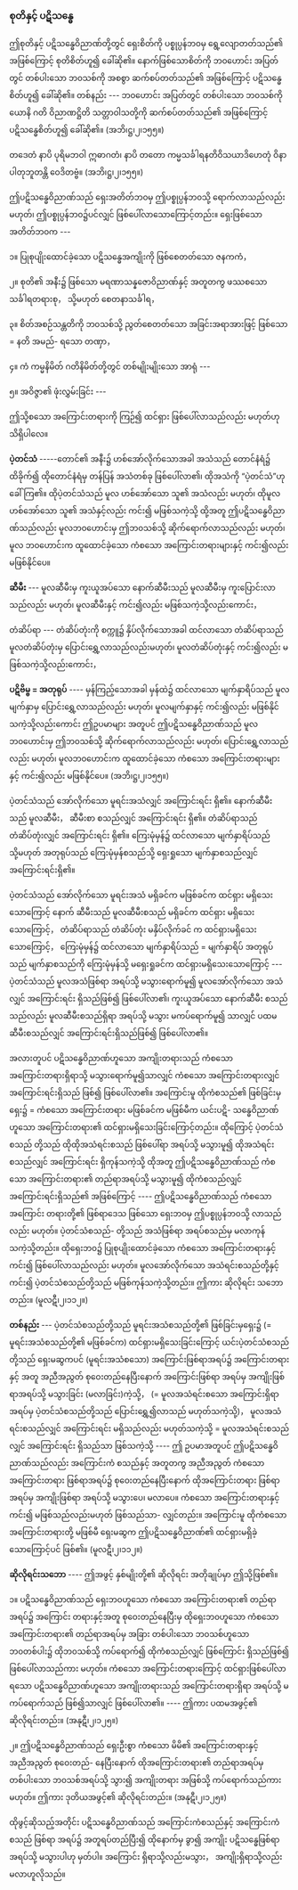 ### စုတိနှင့် ပဋိသန္ဓေ

ဤစုတိနှင့် ပဋိသန္ဓေဝိညာဏ်တို့တွင် ရှေးစိတ်ကို ပစ္စုပ္ပန်ဘ၀မှ ရွေ့လျောတတ်သည်၏ အဖြစ်ကြောင့်
စုတိစိတ်ဟူ၍ ခေါ်ဆို၏။ နောက်ဖြစ်သောစိတ်ကို ဘ၀ဟောင်း အပြတ်တွင် တစ်ပါးသော ဘ၀သစ်ကို အစစွာ
ဆက်စပ်တတ်သည်၏ အဖြစ်ကြောင့် ပဋိသန္ဓေစိတ်ဟူ၍ ခေါ်ဆို၏။ တစ်နည်း --- ဘ၀ဟောင်း အပြတ်တွင်
တစ်ပါးသော ဘ၀သစ်ကို ယောနိ ဂတိ ဝိညာဏဋ္ဌိတိ သတ္တာဝါသတို့ကို ဆက်စပ်တတ်သည်၏ အဖြစ်ကြောင့်
ပဋိသန္ဓေစိတ်ဟူ၍ ခေါ်ဆို၏။ (အဘိ၊ဋ္ဌ၊၂၊၁၅၅။)

တဒေတံ နာပိ ပုရိမဘဝါ ဣဓာဂတံ၊ နာပိ တတော ကမ္မသင်္ခါရနတိဝိသယာဒိဟေတုံ ဝိနာ ပါတုဘူတန္တိ
ဝေဒိတဗ္ဗံ။ (အဘိ၊ဋ္ဌ၊၂၊၁၅၅။)

ဤပဋိသန္ဓေဝိညာဏ်သည် ရှေးအတိတ်ဘ၀မှ ဤပစ္စုပ္ပန်ဘ၀သို့ ရောက်လာသည်လည်း မဟုတ်၊
ဤပစ္စုပ္ပန်ဘ၀၌ပင်လျှင် ဖြစ်ပေါ်လာသောကြောင့်တည်း။ ရှေးဖြစ်သော အတိတ်ဘ၀က ---

၁။ ပြုစုပျိုးထောင်ခဲ့သော ပဋိသန္ဓေအကျိုးကို ဖြစ်စေတတ်သော ဇနကကံ，

၂။ စုတိ၏ အနီး၌ ဖြစ်သော မရဏာသန္နဇောဝိညာဏ်နှင့် အတူတကွ ဖဿစသော သင်္ခါရတရားစု，
သို့မဟုတ် စေတနာသင်္ခါရ，

၃။ စိတ်အစဉ်သန္တတိကို ဘ၀သစ်သို့ ညွတ်စေတတ်သော အခြင်းအရာအားဖြင့် ဖြစ်သော = နတိ အမည်-
ရသော တဏှာ，

၄။ ကံ ကမ္မနိမိတ် ဂတိနိမိတ်တို့တွင် တစ်မျိုးမျိုးသော အာရုံ ---

၅။ အဝိဇ္ဇာ၏ ဖုံးလွှမ်းခြင်း ---

ဤသို့စသော အကြောင်းတရားကို ကြဉ်၍ ထင်ရှား ဖြစ်ပေါ်လာသည်လည်း မဟုတ်ဟု သိရှိပါလေ။

**ပဲ့တင်သံ** -----တောင်၏ အနီး၌ ဟစ်အော်လိုက်သောအခါ အသံသည် တောင်နံရံ၌ ထိခိုက်၍ ထိုတောင်နံရံမှ
တန်ပြန် အသံတစ်ခု ဖြစ်ပေါ်လာ၏၊ ထိုအသံကို “ပဲ့တင်သံ”ဟု ခေါ်ကြ၏။ ထိုပဲ့တင်သံသည် မူလ ဟစ်အော်သော
သူ၏ အသံလည်း မဟုတ်၊ ထိုမူလဟစ်အော်သော သူ၏ အသံနှင့်လည်း ကင်း၍ မဖြစ်သကဲ့သို့ ထို့အတူ
ဤပဋိသန္ဓေဝိညာဏ်သည်လည်း မူလဘ၀ဟောင်းမှ ဤဘ၀သစ်သို့ ဆိုက်ရောက်လာသည်လည်း မဟုတ်၊
မူလ ဘ၀ဟောင်းက ထူထောင်ခဲ့သော ကံစသော အကြောင်းတရားများနှင့် ကင်း၍လည်း မဖြစ်နိုင်ပေ။

**ဆီမီး** --- မူလဆီမီးမှ ကူးယူအပ်သော နောက်ဆီမီးသည် မူလဆီမီးမှ ကူးပြောင်းလာသည်လည်း မဟုတ်၊
မူလဆီမီးနှင့် ကင်း၍လည်း မဖြစ်သကဲ့သို့လည်းကောင်း，

တံဆိပ်ရာ --- တံဆိပ်တုံးကို စက္ကူ၌ နှိပ်လိုက်သောအခါ ထင်လာသော တံဆိပ်ရာသည် မူလတံဆိပ်တုံးမှ
ပြောင်းရွှေ့လာသည်လည်းမဟုတ်၊ မူလတံဆိပ်တုံးနှင့် ကင်း၍လည်း မဖြစ်သကဲ့သို့လည်းကောင်း，

**ပဋိဗိမ္ဗ = အတုရုပ်** ---- မှန်ကြည့်သောအခါ မှန်ထဲ၌ ထင်လာသော မျက်နှာရိပ်သည် မူလမျက်နှာမှ
ပြောင်းရွှေ့လာသည်လည်း မဟုတ်၊ မူလမျက်နှာနှင့် ကင်း၍လည်း မဖြစ်နိုင်သကဲ့သို့လည်းကောင်း ဤဥပမာများ
အတူပင် ဤပဋိသန္ဓေဝိညာဏ်သည် မူလဘ၀ဟောင်းမှ ဤဘ၀သစ်သို့ ဆိုက်ရောက်လာသည်လည်း မဟုတ်၊
ပြောင်းရွှေ့လာသည်လည်း မဟုတ်၊ မူလဘ၀ဟောင်းက ထူထောင်ခဲ့သော ကံစသော အကြောင်းတရားများနှင့်
ကင်း၍လည်း မဖြစ်နိုင်ပေ။ (အဘိ၊ဋ္ဌ၊၂၊၁၅၅။)

ပဲ့တင်သံသည် အော်လိုက်သော မူရင်းအသံလျှင် အကြောင်းရင်း ရှိ၏။ နောက်ဆီမီးသည် မူလဆီမီး，
ဆီမီးစာ စသည်လျှင် အကြောင်းရင်း ရှိ၏။ တံဆိပ်ရာသည် တံဆိပ်တုံးလျှင် အကြောင်းရင်း ရှိ၏။ ကြေးမုံမှန်၌
ထင်လာသော မျက်နှာရိပ်သည် သို့မဟုတ် အတုရုပ်သည် ကြေးမုံမှန်စသည်သို့ ရှေးရှုသော မျက်နှာစသည်လျှင်
အကြောင်းရင်းရှိ၏။

ပဲ့တင်သံသည် အော်လိုက်သော မူရင်းအသံ မရှိခင်က မဖြစ်ခင်က ထင်ရှား မရှိသေးသောကြောင့် နောက်
ဆီမီးသည် မူလဆီမီးစသည် မရှိခင်က ထင်ရှား မရှိသေးသောကြောင့်， တံဆိပ်ရာသည် တံဆိပ်တုံး မနှိပ်လိုက်ခင်
က ထင်ရှားမရှိသေးသောကြောင့်， ကြေးမုံမှန်၌ ထင်လာသော မျက်နှာရိပ်သည် = မျက်နှာရိပ် အတုရုပ်သည်
မျက်နှာစသည်ကို ကြေးမုံမှန်သို့ မရှေးရှုခင်က ထင်ရှားမရှိသေးသောကြောင့် ---ပဲ့တင်သံသည် မူလအသံဖြစ်ရာ
အရပ်သို့ မသွားရောက်မူ၍ မူလအော်လိုက်သော အသံလျှင် အကြောင်းရင်း ရှိသည်ဖြစ်၍ ဖြစ်ပေါ်လာ၏၊
ကူးယူအပ်သော နောက်ဆီမီး စသည်သည်လည်း မူလဆီမီးစသည်ရှိရာ အရပ်သို့ မသွား မကပ်ရောက်မူ၍
သာလျှင် ပထမဆီမီးစသည်လျှင် အကြောင်းရင်းရှိသည်ဖြစ်၍ ဖြစ်ပေါ်လာ၏။

အလားတူပင် ပဋိသန္ဓေဝိညာဏ်ဟူသော အကျိုးတရားသည် ကံစသော အကြောင်းတရားရှိရာသို့
မသွားရောက်မူ၍သာလျှင် ကံစသော အကြောင်းတရားလျှင် အကြောင်းရင်းရှိသည် ဖြစ်၍ ဖြစ်ပေါ်လာ၏။
အကြောင်းမူ ထိုကံစသည်၏ ဖြစ်ခြင်းမှ ရှေး၌ = ကံစသော အကြောင်းတရား မဖြစ်ခင်က မဖြစ်မီက ယင်းပဋိ-
သန္ဓေဝိညာဏ်ဟူသော အကြောင်းတရား၏ ထင်ရှားမရှိသေးခြင်းကြောင့်တည်း။ ထိုကြောင့် ပဲ့တင်သံစသည်
တို့သည် ထိုထိုအသံရင်းစသည် ဖြစ်ပေါ်ရာ အရပ်သို့ မသွားမူ၍ ထိုအသံရင်းစသည်လျှင် အကြောင်းရင်း
ရှိကုန်သကဲ့သို့ ထိုအတူ ဤပဋိသန္ဓေဝိညာဏ်သည် ကံစသော အကြောင်းတရား၏ တည်ရာအရပ်သို့ မသွားမူ၍
ထိုကံစသည်လျှင် အကြောင်းရင်းရှိသည်၏ အဖြစ်ကြောင့် ---- ဤပဋိသန္ဓေဝိညာဏ်သည် ကံစသော အကြောင်း
တရားတို့၏ ဖြစ်ရာဒေသ ဖြစ်သော ရှေးဘ၀မှ ဤပစ္စုပ္ပန်ဘ၀သို့ လာသည်လည်း မဟုတ်။ ပဲ့တင်သံစသည်-
တို့သည် အသံဖြစ်ရာ အရပ်စသည်မှ မလာကုန်သကဲ့သို့တည်း။ ထိုရှေးဘ၀၌ ပြုစုပျိုးထောင်ခဲ့သော ကံစသော
အကြောင်းတရားနှင့် ကင်း၍ ဖြစ်ပေါ်လာသည်လည်း မဟုတ်။ မူလအော်လိုက်သော အသံရင်းစသည်တို့နှင့်
ကင်း၍ ပဲ့တင်သံစသည်တို့သည် မဖြစ်ကုန်သကဲ့သို့တည်း။ ဤကား ဆိုလိုရင်း သဘောတည်း။
<r>(မူလဋီ၊၂၊၁၁၂။)</r>

**တစ်နည်း** --- ပဲ့တင်သံစသည်တို့သည် မူရင်းအသံစသည်တို့၏ ဖြစ်ခြင်းမှရှေး၌ (= မူရင်းအသံစသည်တို့၏
မဖြစ်ခင်က) ထင်ရှားမရှိသေးခြင်းကြောင့် ယင်းပဲ့တင်သံစသည်တို့သည် ရှေးမဆွကပင် (မူရင်းအသံစသော)
အကြောင်းဖြစ်ရာအရပ်၌ အကြောင်းတရားနှင့် အတူ အညီအညွတ် စုဝေးတည်နေပြီးနောက် အကြောင်းဖြစ်ရာ
အရပ်မှ အကျိုးဖြစ်ရာအရပ်သို့ မသွားခြင်း (မလာခြင်း)ကဲ့သို့， (= မူလအသံရင်းစသော အကြောင်းရှိရာအရပ်မှ
ပဲ့တင်သံစသည်တို့သည် ပြောင်းရွှေ့၍လာသည် မဟုတ်သကဲ့သို့)， မူလအသံရင်းစသည်လျှင် အကြောင်းရင်း
မရှိသည်လည်း မဟုတ်သကဲ့သို့ = မူလအသံရင်းစသည်လျှင် အကြောင်းရင်း ရှိသည်သာ ဖြစ်သကဲ့သို့ ---- ဤ
ဥပမာအတူပင် ဤပဋိသန္ဓေဝိညာဏ်သည်လည်း အကြောင်းကံ စသည်နှင့် အတူတကွ အညီအညွတ် ကံစသော
အကြောင်းတရား ဖြစ်ရာအရပ်၌ စုဝေးတည်နေပြီးနောက် ထိုအကြောင်းတရား ဖြစ်ရာအရပ်မှ အကျိုးဖြစ်ရာ
အရပ်သို့ မသွားပေ၊ မလာပေ။ ကံစသော အကြောင်းတရားနှင့် ကင်း၍ မဖြစ်သည်လည်းမဟုတ် ဖြစ်သည်သာ-
လျှင်တည်း။ အကြောင်းမူ ထိုကံစသော အကြောင်းတရားတို့ မဖြစ်မီ ရှေးမဆွက ဤပဋိသန္ဓေဝိညာဏ်၏
ထင်ရှားမရှိခဲ့သောကြောင့်ပင် ဖြစ်၏။ (မူလဋီ၊၂၊၁၁၂။)

**ဆိုလိုရင်းသဘော** ---- ဤအဖွင့် နှစ်မျိုးတို့၏ ဆိုလိုရင်း အတိုချုပ်မှာ ဤသို့ဖြစ်၏။

၁။ ပဋိသန္ဓေဝိညာဏ်သည် ရှေးဘ၀ဟူသော ကံစသော အကြောင်းတရား၏ တည်ရာအရပ်၌ အကြောင်း
တရားနှင့်အတူ စုဝေးတည်နေပြီးမှ ထိုရှေးဘ၀ဟူသော ကံစသော အကြောင်းတရား၏ တည်ရာအရပ်မှ အခြား
တစ်ပါးသော ဘ၀သစ်ဟူသော ဘ၀တစ်ပါး၌ ထိုဘ၀သစ်သို့ ကပ်ရောက်၍ ထိုကံစသည်လျှင် ဖြစ်ကြောင်း
ရှိသည်ဖြစ်၍ ဖြစ်ပေါ်လာသည်ကား မဟုတ်။ ကံစသော အကြောင်းတရားကြောင့် ထင်ရှားဖြစ်ပေါ်လာရသော
ပဋိသန္ဓေဝိညာဏ်ဟူသော အကျိုးတရားသည် အကြောင်းတရားရှိရာ အရပ်သို့ မကပ်ရောက်သည် ဖြစ်၍သာလျှင်
ဖြစ်ပေါ်လာ၏။ ---- ဤကား ပထမအဖွင့်၏ ဆိုလိုရင်းတည်း။ (အနုဋီ၊၂၊၁၂၅။)

၂။ ဤပဋိသန္ဓေဝိညာဏ်သည် ရှေးဦးစွာ ကံစသော မိမိ၏ အကြောင်းတရားနှင့် အညီအညွတ် စုဝေးတည်-
နေပြီးနောက် ထိုအကြောင်းတရား၏ တည်ရာအရပ်မှ တစ်ပါးသော ဘ၀သစ်အရပ်သို့ သွား၍ အကျိုးတရား
အဖြစ်သို့ ကပ်ရောက်သည်ကား မဟုတ်။ ဤကား ဒုတိယအဖွင့်၏ ဆိုလိုရင်းတည်း။ (အနုဋီ၊၂၊၁၂၅။)

ထိုဖွင့်ဆိုသည့်အတိုင်း ပဋိသန္ဓေဝိညာဏ်သည် အကြောင်းကံစသည်နှင့် အကြောင်းကံစသည် ဖြစ်ရာ
အရပ်၌ အတူရပ်တည်ပြီး၍ ထိုနောက်မှ ခွာ၍ အကျိုး ပဋိသန္ဓေဖြစ်ရာ အရပ်သို့ မသွားပါဟု မှတ်ပါ။ အကြောင်း
ရှိရာသို့လည်းမသွား， အကျိုးရှိရာသို့လည်း မလာဟူလိုသည်။
